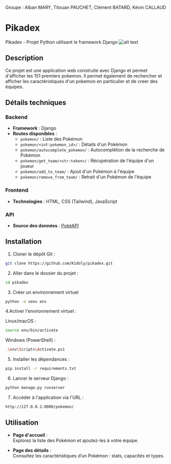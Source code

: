 Groupe : Alban MARY, Titouan PAUCHET, Clément BATARD, Kévin CALLAUD

# Pikadex

Pikadex - Projet Python utilisant le framework Django
![alt text](https://pngimg.com/uploads/pokemon/pokemon_PNG107.png "Logo Title Text 1")

## Description

Ce projet est une application web construite avec Django et permet d'afficher les 151 premiers pokemon. Il permet également de rechercher et afficher les caractéristiques d'un pokemon en particulier et de creer des équipes.

## Détails techniques

### Backend

- **Framework** : Django
- **Routes disponibles** :
  - `pokemon/` : Liste des Pokémon
  - `pokemon/<int:pokemon_id>/` : Détails d'un Pokémon
  - `pokemon/autocomplete_pokemon/` : Autocomplétion de la recherche de Pokémon
  - `pokemon/get_team/<str:token>/` : Récupération de l'équipe d'un joueur
  - `pokemon/add_to_team/` : Ajout d'un Pokémon à l'équipe
  - `pokemon/remove_from_team/` : Retrait d'un Pokémon de l'équipe

### Frontend

- **Technologies** : HTML, CSS (Tailwind), JavaScript

### API

- **Source des données** : [PokéAPI](https://pokeapi.co/)

## Installation

1. Cloner le dépôt Git :
```sh
git clone https://github.com/Kidoly/pikadex.git
```

2. Aller dans le dossier du projet :
```sh
cd pikadex
```

3. Créer un environnement virtuel
```sh
python -m venv env
```

4.Activer l'environnement virtuel :

Linux/macOS :
```sh
source env/bin/activate
```
Windows (PowerShell) :
```sh
.\env\Scripts\Activate.ps1
```

5. Installer les dépendances :
```sh
pip install -r requirements.txt
```

6. Lancer le serveur Django :
```sh
python manage.py runserver
```

7. Accéder à l'application via l'URL :
```sh
http://127.0.0.1:8000/pokemon/
```

## Utilisation

- **Page d'accueil** :  
  Explorez la liste des Pokémon et ajoutez-les à votre équipe.

- **Page des détails** :  
  Consultez les caractéristiques d’un Pokémon : stats, capacités et types.

